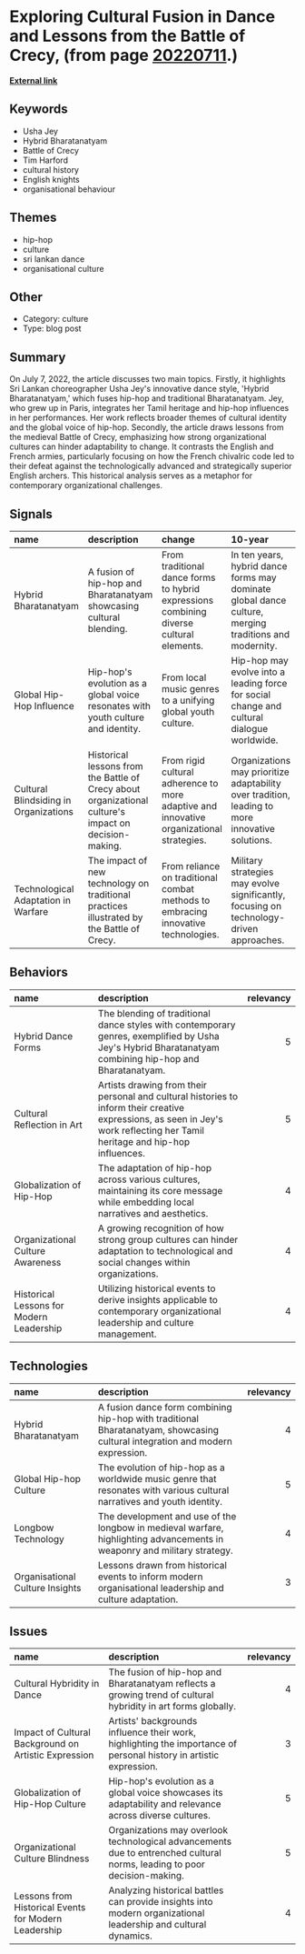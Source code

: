 # __Exploring Cultural Fusion in Dance and Lessons from the Battle of Crecy__, (from page [20220711](https://kghosh.substack.com/p/20220711).)

__[External link](https://justtwothings.substack.com/p/7-july-2022-hip-hop-culture)__



## Keywords

* Usha Jey
* Hybrid Bharatanatyam
* Battle of Crecy
* Tim Harford
* cultural history
* English knights
* organisational behaviour

## Themes

* hip-hop
* culture
* sri lankan dance
* organisational culture

## Other

* Category: culture
* Type: blog post

## Summary

On July 7, 2022, the article discusses two main topics. Firstly, it highlights Sri Lankan choreographer Usha Jey's innovative dance style, 'Hybrid Bharatanatyam,' which fuses hip-hop and traditional Bharatanatyam. Jey, who grew up in Paris, integrates her Tamil heritage and hip-hop influences in her performances. Her work reflects broader themes of cultural identity and the global voice of hip-hop. Secondly, the article draws lessons from the medieval Battle of Crecy, emphasizing how strong organizational cultures can hinder adaptability to change. It contrasts the English and French armies, particularly focusing on how the French chivalric code led to their defeat against the technologically advanced and strategically superior English archers. This historical analysis serves as a metaphor for contemporary organizational challenges.

## Signals

| name                                  | description                                                                                           | change                                                                                   | 10-year                                                                                               | driving-force                                                                     |   relevancy |
|:--------------------------------------|:------------------------------------------------------------------------------------------------------|:-----------------------------------------------------------------------------------------|:------------------------------------------------------------------------------------------------------|:----------------------------------------------------------------------------------|------------:|
| Hybrid Bharatanatyam                  | A fusion of hip-hop and Bharatanatyam showcasing cultural blending.                                   | From traditional dance forms to hybrid expressions combining diverse cultural elements.  | In ten years, hybrid dance forms may dominate global dance culture, merging traditions and modernity. | The globalization of culture and the desire for personal expression through art.  |           4 |
| Global Hip-Hop Influence              | Hip-hop's evolution as a global voice resonates with youth culture and identity.                      | From local music genres to a unifying global youth culture.                              | Hip-hop may evolve into a leading force for social change and cultural dialogue worldwide.            | Youth empowerment and the need for cultural representation in global music.       |           5 |
| Cultural Blindsiding in Organizations | Historical lessons from the Battle of Crecy about organizational culture's impact on decision-making. | From rigid cultural adherence to more adaptive and innovative organizational strategies. | Organizations may prioritize adaptability over tradition, leading to more innovative solutions.       | The need for organizations to respond effectively to rapid technological changes. |           4 |
| Technological Adaptation in Warfare   | The impact of new technology on traditional practices illustrated by the Battle of Crecy.             | From reliance on traditional combat methods to embracing innovative technologies.        | Military strategies may evolve significantly, focusing on technology-driven approaches.               | The necessity for competitive advantage in military and organizational contexts.  |           3 |

## Behaviors

| name                                     | description                                                                                                                                                                  |   relevancy |
|:-----------------------------------------|:-----------------------------------------------------------------------------------------------------------------------------------------------------------------------------|------------:|
| Hybrid Dance Forms                       | The blending of traditional dance styles with contemporary genres, exemplified by Usha Jey's Hybrid Bharatanatyam combining hip-hop and Bharatanatyam.                       |           5 |
| Cultural Reflection in Art               | Artists drawing from their personal and cultural histories to inform their creative expressions, as seen in Jey's work reflecting her Tamil heritage and hip-hop influences. |           5 |
| Globalization of Hip-Hop                 | The adaptation of hip-hop across various cultures, maintaining its core message while embedding local narratives and aesthetics.                                             |           4 |
| Organizational Culture Awareness         | A growing recognition of how strong group cultures can hinder adaptation to technological and social changes within organizations.                                           |           4 |
| Historical Lessons for Modern Leadership | Utilizing historical events to derive insights applicable to contemporary organizational leadership and culture management.                                                  |           4 |

## Technologies

| name                            | description                                                                                                                  |   relevancy |
|:--------------------------------|:-----------------------------------------------------------------------------------------------------------------------------|------------:|
| Hybrid Bharatanatyam            | A fusion dance form combining hip-hop with traditional Bharatanatyam, showcasing cultural integration and modern expression. |           4 |
| Global Hip-hop Culture          | The evolution of hip-hop as a worldwide music genre that resonates with various cultural narratives and youth identity.      |           5 |
| Longbow Technology              | The development and use of the longbow in medieval warfare, highlighting advancements in weaponry and military strategy.     |           4 |
| Organisational Culture Insights | Lessons drawn from historical events to inform modern organisational leadership and culture adaptation.                      |           3 |

## Issues

| name                                                 | description                                                                                                              |   relevancy |
|:-----------------------------------------------------|:-------------------------------------------------------------------------------------------------------------------------|------------:|
| Cultural Hybridity in Dance                          | The fusion of hip-hop and Bharatanatyam reflects a growing trend of cultural hybridity in art forms globally.            |           4 |
| Impact of Cultural Background on Artistic Expression | Artists' backgrounds influence their work, highlighting the importance of personal history in artistic expression.       |           3 |
| Globalization of Hip-Hop Culture                     | Hip-hop's evolution as a global voice showcases its adaptability and relevance across diverse cultures.                  |           5 |
| Organizational Culture Blindness                     | Organizations may overlook technological advancements due to entrenched cultural norms, leading to poor decision-making. |           5 |
| Lessons from Historical Events for Modern Leadership | Analyzing historical battles can provide insights into modern organizational leadership and cultural dynamics.           |           4 |
